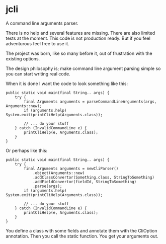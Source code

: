 # jcli

A command line arguments parser.

There is no help and several features are missing.
There are also limited tests at the moment.
This code is not production ready.
But if you feel adventurous feel free to use it.

The project was born, like so many before it, out of frustration with the existing options.

The design philosophy is; make command line argument parsing simple so you can start writing real code. 

When it is done I want the code to look something like this:
```
public static void main(final String.. args) {
    try {
        final Arguments arguments = parseCommandLineArguments(args, Arguments::new);
        if (arguments.help) System.exit(printCliHelp(Arguments.class));

        // ... do your stuff
    } catch (InvalidCommandLine e) {
        printCliHelp(e, Arguments.class);
    }
}
```
Or perhaps like this:
```
public static void main(final String.. args) {
    try {
        final Arguments arguments = newCliParser()
            .object(Arguments::new)
            .addClassConvertor(Something.class, StringToSomething)
            .addFieldConvertor(fieldId, StringToSomething)
            .parse(args);
        if (arguments.help) System.exit(printCliHelp(Arguments.class));

        // ... do your stuff
    } catch (InvalidCommandLine e) {
        printCliHelp(e, Arguments.class);
    }
}
```

You define a class with some fields and annotate them with the CliOption annotation.
Then you call the static function.
You get your arguments out.
